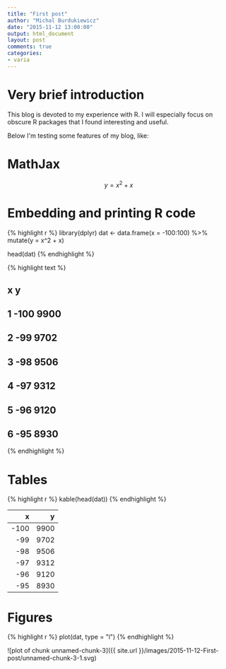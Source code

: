 ```yaml
---
title: "First post"
author: "Michal Burdukiewicz"
date: "2015-11-12 13:00:00"
output: html_document
layout: post
comments: true
categories:
- varia
---
```


# Very brief introduction

This blog is devoted to my experience with R. I will especially focus on obscure R packages that I found interesting and useful.

Below I'm testing some features of my blog, like:

# MathJax

$$
y = x^2 + x
$$

# Embedding and printing R code


{% highlight r %}
library(dplyr)
dat <- data.frame(x = -100:100) %>% 
  mutate(y = x^2 + x)

head(dat)
{% endhighlight %}



{% highlight text %}
##      x    y
## 1 -100 9900
## 2  -99 9702
## 3  -98 9506
## 4  -97 9312
## 5  -96 9120
## 6  -95 8930
{% endhighlight %}

# Tables


{% highlight r %}
kable(head(dat))
{% endhighlight %}



|    x|    y|
|----:|----:|
| -100| 9900|
|  -99| 9702|
|  -98| 9506|
|  -97| 9312|
|  -96| 9120|
|  -95| 8930|

# Figures


{% highlight r %}
plot(dat, type = "l")
{% endhighlight %}

![plot of chunk unnamed-chunk-3]({{ site.url }}/images/2015-11-12-First-post/unnamed-chunk-3-1.svg) 
